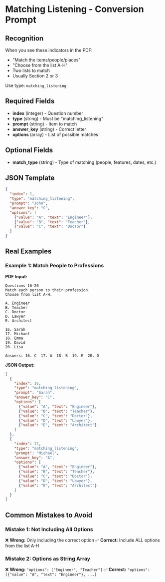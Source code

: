 # Matching Listening - Conversion Prompt

## Recognition
When you see these indicators in the PDF:
- "Match the items/people/places"
- "Choose from the list A-H"
- Two lists to match
- Usually Section 2 or 3

Use type: `matching_listening`

## Required Fields
- **index** (integer) - Question number
- **type** (string) - Must be "matching_listening"
- **prompt** (string) - Item to match
- **answer_key** (string) - Correct letter
- **options** (array) - List of possible matches

## Optional Fields
- **match_type** (string) - Type of matching (people, features, dates, etc.)

## JSON Template
```json
{
  "index": 1,
  "type": "matching_listening",
  "prompt": "John",
  "answer_key": "C",
  "options": [
    {"value": "A", "text": "Engineer"},
    {"value": "B", "text": "Teacher"},
    {"value": "C", "text": "Doctor"}
  ]
}
```

## Real Examples

### Example 1: Match People to Professions
**PDF Input:**
```
Questions 16-20
Match each person to their profession.
Choose from list A-H.

A. Engineer
B. Teacher  
C. Doctor
D. Lawyer
E. Architect

16. Sarah
17. Michael
18. Emma
19. David
20. Lisa

Answers: 16. C  17. A  18. B  19. E  20. D
```

**JSON Output:**
```json
[
  {
    "index": 16,
    "type": "matching_listening",
    "prompt": "Sarah",
    "answer_key": "C",
    "options": [
      {"value": "A", "text": "Engineer"},
      {"value": "B", "text": "Teacher"},
      {"value": "C", "text": "Doctor"},
      {"value": "D", "text": "Lawyer"},
      {"value": "E", "text": "Architect"}
    ]
  },
  {
    "index": 17,
    "type": "matching_listening",
    "prompt": "Michael",
    "answer_key": "A",
    "options": [
      {"value": "A", "text": "Engineer"},
      {"value": "B", "text": "Teacher"},
      {"value": "C", "text": "Doctor"},
      {"value": "D", "text": "Lawyer"},
      {"value": "E", "text": "Architect"}
    ]
  }
]
```

## Common Mistakes to Avoid

### Mistake 1: Not Including All Options
❌ **Wrong:** Only including the correct option
✅ **Correct:** Include ALL options from the list A-H

### Mistake 2: Options as String Array
❌ **Wrong:** `"options": ["Engineer", "Teacher"]`
✅ **Correct:** `"options": [{"value": "A", "text": "Engineer"}, ...]`
